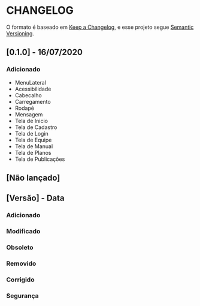 # CHANGELOG

O formato é baseado em [Keep a Changelog](https://keepachangelog.com/pt-BR/1.0.0/),
e esse projeto segue [Semantic Versioning](https://semver.org/spec/v2.0.0.html).

## [0.1.0] - 16/07/2020

### Adicionado

- MenuLateral
- Acessibilidade
- Cabecalho
- Carregamento
- Rodapé
- Mensagem
- Tela de Inicio
- Tela de Cadastro
- Tela de Login
- Tela de Equipe
- Tela de Manual
- Tela de Planos
- Tela de Publicações

## [Não lançado]

## [Versão] - Data

### Adicionado

### Modificado

### Obsoleto

### Removido

### Corrigido

### Segurança
